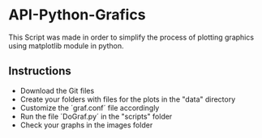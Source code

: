 # API-Python-Grafics
This Script was made in order to simplify the process of plotting graphics using matplotlib module in python.

## Instructions
  * Download the Git files
  * Create your folders with files for the plots in the "data" directory
  * Customize the ´graf.conf´ file accordingly
  * Run the file ´DoGraf.py´ in the "scripts" folder
  * Check your graphs in the images folder  
